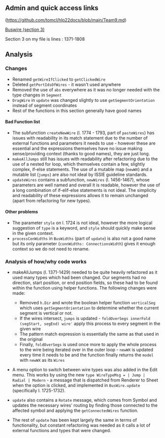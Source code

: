 
## Admin and quick access links

(https://github.com/tomcl/hlp22docs/blob/main/Team9.md)

[Buswire (section 3)](https://github.com/sts219/HLP_Project/blob/hlp22-indiv-assess-nh1019/src/Renderer/DrawBlock/BusWire.fs)

Section 3 on my file is lines : 1371-1808

## Analysis

### Changes 
* Renamed `getWireIfClicked` to `getClickedWire`
* Deleted `getPortIdsOfWires` - it wasn't used anywhere
* Removed the use of `abs` everywhere as it was no longer needed with the type changes in `Segment` 
* `DragWire` in `update` was changed slightly to use `getSegmentOrientation` instead of segment coordinates
* Rest of the functions in this section generally have good names

#### Bad Function list


* The subfunction `createNewWire` (l. 1774 - 1793, part of `pasteWires`) has issues with readability in its match statement due to the number of external functions and parameters it needs to use - however these are essential and the expressions themselves have no issue making sense/providing context (thanks to good names), they are just long.
* `makeAllJumps` still has issues with readability after refactoring due to the use of a nested for loop, which themselves contain a few, slightly complex, if-else statements. The use of a mutable map (`newWX`) and a mutable list (`jumps`) are also not ideal by ISSIE guideline standards.
* `updateWires` contains a subfunction, `newWires` (l. 1456-1467), whose parameters are well named and overall it is readable, however the use of a long combination of if-elif-else statements is not ideal. The simplicity and readability of these expressions allows it to remain unchanged (apart from refactoring for new types).


#### Other problems

* The parameter `style` on l. 1724 is not ideal, however the more logical suggestion of `type` is a keyword, and `style` should quickly make sense in the given context.
* `processConWidths` in `BusWidths` (part of `update`) is also not a good name but its only parameter (`connWidths: ConnectionsWidth`) gives it enough context so we do not need to rename.


### Analysis of how/why code works

* makeAllJumps (l. 1371-1429) needed to be quite heavily refactored as it used many types which had been changed. Our segments had no direction, start position, or end position fields, so these had to be found within the function using helper functions. The following changes were made:
    * Removed `h.Dir` and wrote the boolean helper function `verticalSeg` which uses `getSegmentOrientation` to determine whether the current segment is vertical or not.
    * If the wires intersect, `jumps` is updated - `foldOverSegs innerFold (segStart, segEnd) wire'` apply this process to every segment in the given wire
    * The pattern match expression is essentially the same as that used in the original
    * Finally, `foldOverSegs` is used once more to apply the whole process to the wire being iterated over in the outer loop - `newWX` is updated every time it needs to be and the function finally returns the `model` with `newWX` as its `Wires`

* A menu option to switch between wire types was also added in the Edit menu. This works by using the new `type WireTypeMsg = | Jump | Radial | Modern` - a message that is dispatched from Renderer to Sheet when the option is clicked, and implemented in `BusWire.update` (specifically l. 1725-1732).
* `update` also contains a `Rotate` message, which comes from Symbol and updates the necessary wires' routing by finding those connected to the affected symbol and applying the `getConnectedWires` function.
* The rest of `update` has been kept largely the same in terms of functionality, but constant refactoring was needed as it calls a lot of external functions and types that were changed.


